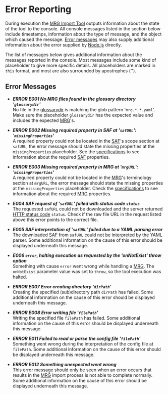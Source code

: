 # Error Reporting
During execution the [MRG Import Tool](@) outputs information about the state of the tool to the console. All console messages listed in the section below include timestamps, information about the type of message, and the object which caused the message. [Error messages](#error-messages) may also supply additional information about the error supplied by [Node.js](http://nodejs.org/) directly.

The list of messages below gives additional information about the messages reported in the console. Most messages include some kind of placeholder to give more specific details. All placeholders are marked in `this` format, and most are also surrounded by apostrophes ('').

## Error Messages
- ***ERROR E001 No MRG files found in the glossary directory '`glossarydir`'***<br/>
No file in the [glossarydir](@) is matching the glob pattern '`mrg.*.*.yaml`'. Make sure the placeholder `glossarydir` has the expected value and includes the expected [MRG](@)'s.

- ***ERROR E002 Missing required property in SAF at '`safURL`': '`missingProperties`'***<br/>
A required property could not be located in the [SAF](@)'s scope section at `safURL`, the error message should state the missing properties at the `missingProperties` placeholder. See the [specifications](specifications) to see information about the required [SAF](@) properties.

- ***ERROR E003 Missing required property in MRG at '`mrgURL`': '`missingProperties`'***<br/>
A required property could not be located in the [MRG](@)'s terminology section at `mrgURL`, the error message should state the missing properties at the `missingProperties` placeholder. Check the [specifications](specifications) to see information about the required [MRG](@) properties.

- ***E004 SAF request of '`safURL`' failed with status code `status`***<br/>
The requested `safURL` could not be downloaded and the server returned [HTTP status code](https://en.wikipedia.org/wiki/List_of_HTTP_status_codes) `status`. Check if the raw file URL in the request listed above this error points to the correct file.

- ***E005 SAF interpretation of '`safURL`' failed due to a YAML parsing error***<br/>
The downloaded [SAF](@) from `safURL` could not be interpreted by the YAML parser. Some additional information on the cause of this error should be displayed underneath this message.

- ***E006 `error`, halting execution as requested by the 'onNotExist' throw option***<br/>
Something with cause `error` went wrong while handling a [MRG](@). The `onNotExist` parameter value was set to `throw`, so the tool execution was halted.

- ***ERROR E007 Error creating directory '`dirPath`'***<br/>
Creating the specified (sub)directory path `dirPath` has failed. Some additional information on the cause of this error should be displayed underneath this message.

- ***ERROR E008 Error writing file '`filePath`'***<br/>
Writing the specified file `filePath` has failed. Some additional information on the cause of this error should be displayed underneath this message.

- ***ERROR E011 Failed to read or parse the config file '`filePath`'***<br/>
Something went wrong during the interpretation of the config file at `filePath`. Some additional information on the cause of this error should be displayed underneath this message.

- ***ERROR E012 Something unexpected went wrong***<br/>
This error message should only be seen when an error occurs that results in the [MRG](@) import process is not able to complete normally. Some additional information on the cause of this error should be displayed underneath this message.

